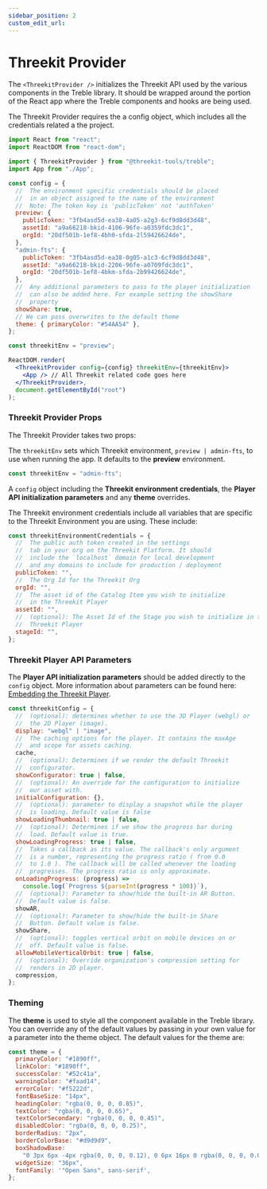 ```yaml
---
sidebar_position: 2
custom_edit_url:
---
```


# Threekit Provider

The `<ThreekitProvider />` initializes the Threekit API used by the various components in the Treble library. It should be wrapped around the portion of the React app where the Treble components and hooks are being used.

The Threekit Provider requires the a config object, which includes all the credentials related a the project.

```jsx
import React from "react";
import ReactDOM from "react-dom";

import { ThreekitProvider } from "@threekit-tools/treble";
import App from "./App";

const config = {
  //  The environment specific credentials should be placed
  //  in an object assigned to the name of the environment
  //  Note: The token key is 'publicToken' not 'authToken'
  preview: {
    publicToken: "3fb4asd5d-ea38-4a05-a2g3-6cf9d8dd3d48",
    assetId: "a9a66218-bkid-4106-96fe-a0359fdc3dc1",
    orgId: "20df501b-1ef8-4bh0-sfda-2l59426624de",
  },
  "admin-fts": {
    publicToken: "3fb4asd5d-ea38-0g05-a1c3-6cf9d8dd3d48",
    assetId: "a9a66218-bkid-2206-96fe-a0709fdc3dc1",
    orgId: "20df501b-1ef8-4bkm-sfda-2b99426624de",
  },
  //  Any additional parameters to pass to the player initialization
  //  can also be added here. For example setting the showShare
  //  property
  showShare: true,
  // We can pass overwrites to the default theme
  theme: { primaryColor: "#54AA54" },
};

const threekitEnv = "preview";

ReactDOM.render(
  <ThreekitProvider config={config} threekitEnv={threekitEnv}>
    <App /> // All Threekit related code goes here
  </ThreekitProvider>,
  document.getElementById("root")
);
```

### Threekit Provider Props

The Threekit Provider takes two props:

The `threekitEnv` sets which Threekit environment, `preview | admin-fts`, to use when running the app. It defaults to the **preview** environment.

```js
const threekitEnv = "admin-fts";
```

A `config` object including the **Threekit environment credentials**, the **Player API initialization parameters** and any **theme** overrides.

The Threekit environment credentials include all variables that are specific to the Threekit Environment you are using. These include:

```js
const threekitEnvironmentCredentials = {
  //  The public auth token created in the settings
  //  tab in your org on the Threekit Platform. It should
  //  include the `localhost` domain for local development
  //  and any domains to include for production / deployment
  publicToken: "",
  //  The Org Id for the Threekit Org
  orgId: "",
  //  The asset id of the Catalog Item you wish to initialize
  //  in the Threekit Player
  assetId: "",
  //  (optional): The Asset Id of the Stage you wish to initialize in the
  //  Threekit Player
  stageId: "",
};
```

### Threekit Player API Parameters

The **Player API initialization parameters** should be added directly to the `config` object. More information about parameters can be found here: [Embedding the Threekit Player](https://community.threekit.com/hc/en-us/articles/4406068353307-Embedding-the-Threekit-Player).

```js
const threekitConfig = {
  //  (optional): determines whether to use the 3D Player (webgl) or
  //  the 2D Player (image).
  display: "webgl" | "image",
  //  The caching options for the player. It contains the maxAge
  //  and scope for assets caching.
  cache,
  //  (optional): Determines if we render the default Threekit
  //  configurator.
  showConfigurator: true | false,
  //  (optional): An override for the configuration to initialize
  //  our asset with.
  initialConfiguration: {},
  //  (optional): parameter to display a snapshot while the player
  //  is loading. Default value is false
  showLoadingThumbnail: true | false,
  //  (optional): Determines if we show the progress bar during
  //  load. Default value is true.
  showLoadingProgress: true | false,
  //  Takes a callback as its value. The callback's only argument
  //  is a number, representing the progress ratio ( from 0.0
  //  to 1.0 ). The callback will be called whenever the loading
  //  progresses. The progress ratio is only approximate.
  onLoadingProgress: (progress) =>
    console.log(`Progress ${parseInt(progress * 100)}`),
  //  (optional): Parameter to show/hide the built-in AR Button.
  //  Default value is false.
  showAR,
  //  (optional): Parameter to show/hide the built-in Share
  //  Button. Default value is false.
  showShare,
  //  (optional): toggles vertical orbit on mobile devices on or
  //  off. Default value is false.
  allowMobileVerticalOrbit: true | false,
  //  (optional): Override organization's compression setting for
  //  renders in 2D player.
  compression,
};
```

### Theming

The **theme** is used to style all the component available in the Treble library. You can override any of the default values by passing in your own value for a parameter into the theme object. The default values for the theme are:

```js
const theme = {
  primaryColor: "#1890ff",
  linkColor: "#1890ff",
  successColor: "#52c41a",
  warningColor: "#faad14",
  errorColor: "#f5222d",
  fontBaseSize: "14px",
  headingColor: "rgba(0, 0, 0, 0.85)",
  textColor: "rgba(0, 0, 0, 0.65)",
  textColorSecondary: "rgba(0, 0, 0, 0.45)",
  disabledColor: "rgba(0, 0, 0, 0.25)",
  borderRadius: "2px",
  borderColorBase: "#d9d9d9",
  boxShadowBase:
    "0 3px 6px -4px rgba(0, 0, 0, 0.12), 0 6px 16px 0 rgba(0, 0, 0, 0.08), 0 9px 28px 8px rgba(0, 0, 0, 0.05);",
  widgetSize: "36px",
  fontFamily: '"Open Sans", sans-serif',
};
```
